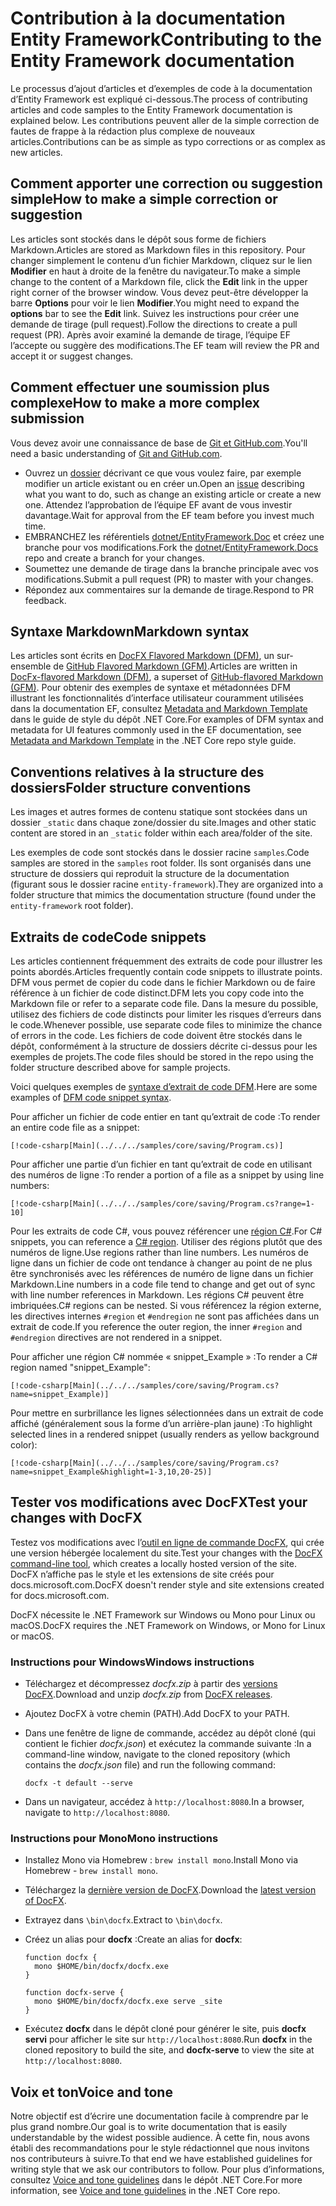# <a name="contributing-to-the-entity-framework-documentation"></a><span data-ttu-id="af2c0-101">Contribution à la documentation Entity Framework</span><span class="sxs-lookup"><span data-stu-id="af2c0-101">Contributing to the Entity Framework documentation</span></span>

<span data-ttu-id="af2c0-102">Le processus d’ajout d’articles et d’exemples de code à la documentation d’Entity Framework est expliqué ci-dessous.</span><span class="sxs-lookup"><span data-stu-id="af2c0-102">The process of contributing articles and code samples to the Entity Framework documentation is explained below.</span></span> <span data-ttu-id="af2c0-103">Les contributions peuvent aller de la simple correction de fautes de frappe à la rédaction plus complexe de nouveaux articles.</span><span class="sxs-lookup"><span data-stu-id="af2c0-103">Contributions can be as simple as typo corrections or as complex as new articles.</span></span>

## <a name="how-to-make-a-simple-correction-or-suggestion"></a><span data-ttu-id="af2c0-104">Comment apporter une correction ou suggestion simple</span><span class="sxs-lookup"><span data-stu-id="af2c0-104">How to make a simple correction or suggestion</span></span>

<span data-ttu-id="af2c0-105">Les articles sont stockés dans le dépôt sous forme de fichiers Markdown.</span><span class="sxs-lookup"><span data-stu-id="af2c0-105">Articles are stored as Markdown files in this repository.</span></span> <span data-ttu-id="af2c0-106">Pour changer simplement le contenu d’un fichier Markdown, cliquez sur le lien **Modifier** en haut à droite de la fenêtre du navigateur.</span><span class="sxs-lookup"><span data-stu-id="af2c0-106">To make a simple change to the content of a Markdown file, click the **Edit** link in the upper right corner of the browser window.</span></span> <span data-ttu-id="af2c0-107">Vous devez peut-être développer la barre **Options** pour voir le lien **Modifier**.</span><span class="sxs-lookup"><span data-stu-id="af2c0-107">You might need to expand the **options** bar to see the **Edit** link.</span></span> <span data-ttu-id="af2c0-108">Suivez les instructions pour créer une demande de tirage (pull request).</span><span class="sxs-lookup"><span data-stu-id="af2c0-108">Follow the directions to create a pull request (PR).</span></span> <span data-ttu-id="af2c0-109">Après avoir examiné la demande de tirage, l’équipe EF l’accepte ou suggère des modifications.</span><span class="sxs-lookup"><span data-stu-id="af2c0-109">The EF team will review the PR and accept it or suggest changes.</span></span>

## <a name="how-to-make-a-more-complex-submission"></a><span data-ttu-id="af2c0-110">Comment effectuer une soumission plus complexe</span><span class="sxs-lookup"><span data-stu-id="af2c0-110">How to make a more complex submission</span></span>

<span data-ttu-id="af2c0-111">Vous devez avoir une connaissance de base de [Git et GitHub.com](https://guides.github.com/activities/hello-world/).</span><span class="sxs-lookup"><span data-stu-id="af2c0-111">You'll need a basic understanding of [Git and GitHub.com](https://guides.github.com/activities/hello-world/).</span></span>

* <span data-ttu-id="af2c0-112">Ouvrez un [dossier](https://github.com/dotnet/EntityFramework.Docs/issues/new) décrivant ce que vous voulez faire, par exemple modifier un article existant ou en créer un.</span><span class="sxs-lookup"><span data-stu-id="af2c0-112">Open an [issue](https://github.com/dotnet/EntityFramework.Docs/issues/new) describing what you want to do, such as change an existing article or create a new one.</span></span> <span data-ttu-id="af2c0-113">Attendez l’approbation de l’équipe EF avant de vous investir davantage.</span><span class="sxs-lookup"><span data-stu-id="af2c0-113">Wait for approval from the EF team before you invest much time.</span></span>
* <span data-ttu-id="af2c0-114">EMBRANCHEZ les référentiels [dotnet/EntityFramework.Doc](https://github.com/dotnet/EntityFramework.Docs/) et créez une branche pour vos modifications.</span><span class="sxs-lookup"><span data-stu-id="af2c0-114">Fork the [dotnet/EntityFramework.Docs](https://github.com/dotnet/EntityFramework.Docs/) repo and create a branch for your changes.</span></span>
* <span data-ttu-id="af2c0-115">Soumettez une demande de tirage dans la branche principale avec vos modifications.</span><span class="sxs-lookup"><span data-stu-id="af2c0-115">Submit a pull request (PR) to master with your changes.</span></span>
* <span data-ttu-id="af2c0-116">Répondez aux commentaires sur la demande de tirage.</span><span class="sxs-lookup"><span data-stu-id="af2c0-116">Respond to PR feedback.</span></span>

## <a name="markdown-syntax"></a><span data-ttu-id="af2c0-117">Syntaxe Markdown</span><span class="sxs-lookup"><span data-stu-id="af2c0-117">Markdown syntax</span></span>

<span data-ttu-id="af2c0-118">Les articles sont écrits en [DocFX Flavored Markdown (DFM)](http://dotnet.github.io/docfx/spec/docfx_flavored_markdown.html), un sur-ensemble de [GitHub Flavored Markdown (GFM)](https://guides.github.com/features/mastering-markdown/).</span><span class="sxs-lookup"><span data-stu-id="af2c0-118">Articles are written in [DocFx-flavored Markdown (DFM)](http://dotnet.github.io/docfx/spec/docfx_flavored_markdown.html), a superset of [GitHub-flavored Markdown (GFM)](https://guides.github.com/features/mastering-markdown/).</span></span> <span data-ttu-id="af2c0-119">Pour obtenir des exemples de syntaxe et métadonnées DFM illustrant les fonctionnalités d’interface utilisateur couramment utilisées dans la documentation EF, consultez [Metadata and Markdown Template](https://github.com/dotnet/docs/blob/master/styleguide/template.md) dans le guide de style du dépôt .NET Core.</span><span class="sxs-lookup"><span data-stu-id="af2c0-119">For examples of DFM syntax and metadata for UI features commonly used in the EF documentation, see [Metadata and Markdown Template](https://github.com/dotnet/docs/blob/master/styleguide/template.md) in the .NET Core repo style guide.</span></span>

## <a name="folder-structure-conventions"></a><span data-ttu-id="af2c0-120">Conventions relatives à la structure des dossiers</span><span class="sxs-lookup"><span data-stu-id="af2c0-120">Folder structure conventions</span></span>

<span data-ttu-id="af2c0-121">Les images et autres formes de contenu statique sont stockées dans un dossier `_static` dans chaque zone/dossier du site.</span><span class="sxs-lookup"><span data-stu-id="af2c0-121">Images and other static content are stored in an `_static` folder within each area/folder of the site.</span></span>

<span data-ttu-id="af2c0-122">Les exemples de code sont stockés dans le dossier racine `samples`.</span><span class="sxs-lookup"><span data-stu-id="af2c0-122">Code samples are stored in the `samples` root folder.</span></span> <span data-ttu-id="af2c0-123">Ils sont organisés dans une structure de dossiers qui reproduit la structure de la documentation (figurant sous le dossier racine `entity-framework`).</span><span class="sxs-lookup"><span data-stu-id="af2c0-123">They are organized into a folder structure that mimics the documentation structure (found under the `entity-framework` root folder).</span></span>

## <a name="code-snippets"></a><span data-ttu-id="af2c0-124">Extraits de code</span><span class="sxs-lookup"><span data-stu-id="af2c0-124">Code snippets</span></span>

<span data-ttu-id="af2c0-125">Les articles contiennent fréquemment des extraits de code pour illustrer les points abordés.</span><span class="sxs-lookup"><span data-stu-id="af2c0-125">Articles frequently contain code snippets to illustrate points.</span></span> <span data-ttu-id="af2c0-126">DFM vous permet de copier du code dans le fichier Markdown ou de faire référence à un fichier de code distinct.</span><span class="sxs-lookup"><span data-stu-id="af2c0-126">DFM lets you copy code into the Markdown file or refer to a separate code file.</span></span> <span data-ttu-id="af2c0-127">Dans la mesure du possible, utilisez des fichiers de code distincts pour limiter les risques d’erreurs dans le code.</span><span class="sxs-lookup"><span data-stu-id="af2c0-127">Whenever possible, use separate code files to minimize the chance of errors in the code.</span></span> <span data-ttu-id="af2c0-128">Les fichiers de code doivent être stockés dans le dépôt, conformément à la structure de dossiers décrite ci-dessus pour les exemples de projets.</span><span class="sxs-lookup"><span data-stu-id="af2c0-128">The code files should be stored in the repo using the folder structure described above for sample projects.</span></span>

<span data-ttu-id="af2c0-129">Voici quelques exemples de [syntaxe d’extrait de code DFM](http://dotnet.github.io/docfx/spec/docfx_flavored_markdown.html#code-snippet).</span><span class="sxs-lookup"><span data-stu-id="af2c0-129">Here are some examples of [DFM code snippet syntax](http://dotnet.github.io/docfx/spec/docfx_flavored_markdown.html#code-snippet).</span></span>

<span data-ttu-id="af2c0-130">Pour afficher un fichier de code entier en tant qu’extrait de code :</span><span class="sxs-lookup"><span data-stu-id="af2c0-130">To render an entire code file as a snippet:</span></span>

```none
[!code-csharp[Main](../../../samples/core/saving/Program.cs)]
```

<span data-ttu-id="af2c0-131">Pour afficher une partie d’un fichier en tant qu’extrait de code en utilisant des numéros de ligne :</span><span class="sxs-lookup"><span data-stu-id="af2c0-131">To render a portion of a file as a snippet by using line numbers:</span></span>

```none
[!code-csharp[Main](../../../samples/core/saving/Program.cs?range=1-10]
```

<span data-ttu-id="af2c0-132">Pour les extraits de code C#, vous pouvez référencer une [région C#](https://msdn.microsoft.com/library/9a1ybwek.aspx).</span><span class="sxs-lookup"><span data-stu-id="af2c0-132">For C# snippets, you can reference a [C# region](https://msdn.microsoft.com/library/9a1ybwek.aspx).</span></span> <span data-ttu-id="af2c0-133">Utiliser des régions plutôt que des numéros de ligne.</span><span class="sxs-lookup"><span data-stu-id="af2c0-133">Use regions rather than line numbers.</span></span> <span data-ttu-id="af2c0-134">Les numéros de ligne dans un fichier de code ont tendance à changer au point de ne plus être synchronisés avec les références de numéro de ligne dans un fichier Markdown.</span><span class="sxs-lookup"><span data-stu-id="af2c0-134">Line numbers in a code file tend to change and get out of sync with line number references in Markdown.</span></span> <span data-ttu-id="af2c0-135">Les régions C# peuvent être imbriquées.</span><span class="sxs-lookup"><span data-stu-id="af2c0-135">C# regions can be nested.</span></span> <span data-ttu-id="af2c0-136">Si vous référencez la région externe, les directives internes `#region` et `#endregion` ne sont pas affichées dans un extrait de code.</span><span class="sxs-lookup"><span data-stu-id="af2c0-136">If you reference the outer region, the inner `#region` and `#endregion` directives are not rendered in a snippet.</span></span>

<span data-ttu-id="af2c0-137">Pour afficher une région C# nommée « snippet_Example » :</span><span class="sxs-lookup"><span data-stu-id="af2c0-137">To render a C# region named "snippet_Example":</span></span>

```none
[!code-csharp[Main](../../../samples/core/saving/Program.cs?name=snippet_Example)]
```

<span data-ttu-id="af2c0-138">Pour mettre en surbrillance les lignes sélectionnées dans un extrait de code affiché (généralement sous la forme d’un arrière-plan jaune) :</span><span class="sxs-lookup"><span data-stu-id="af2c0-138">To highlight selected lines in a rendered snippet (usually renders as yellow background color):</span></span>

```none
[!code-csharp[Main](../../../samples/core/saving/Program.cs?name=snippet_Example&highlight=1-3,10,20-25)]
```

## <a name="test-your-changes-with-docfx"></a><span data-ttu-id="af2c0-139">Tester vos modifications avec DocFX</span><span class="sxs-lookup"><span data-stu-id="af2c0-139">Test your changes with DocFX</span></span>

<span data-ttu-id="af2c0-140">Testez vos modifications avec l’[outil en ligne de commande DocFX](https://dotnet.github.io/docfx/tutorial/docfx_getting_started.html#2-use-docfx-as-a-command-line-tool), qui crée une version hébergée localement du site.</span><span class="sxs-lookup"><span data-stu-id="af2c0-140">Test your changes with the [DocFX command-line tool](https://dotnet.github.io/docfx/tutorial/docfx_getting_started.html#2-use-docfx-as-a-command-line-tool), which creates a locally hosted version of the site.</span></span> <span data-ttu-id="af2c0-141">DocFX n’affiche pas le style et les extensions de site créés pour docs.microsoft.com.</span><span class="sxs-lookup"><span data-stu-id="af2c0-141">DocFX doesn't render style and site extensions created for docs.microsoft.com.</span></span>

<span data-ttu-id="af2c0-142">DocFX nécessite le .NET Framework sur Windows ou Mono pour Linux ou macOS.</span><span class="sxs-lookup"><span data-stu-id="af2c0-142">DocFX requires the .NET Framework on Windows, or Mono for Linux or macOS.</span></span>

### <a name="windows-instructions"></a><span data-ttu-id="af2c0-143">Instructions pour Windows</span><span class="sxs-lookup"><span data-stu-id="af2c0-143">Windows instructions</span></span>

* <span data-ttu-id="af2c0-144">Téléchargez et décompressez *docfx.zip* à partir des [versions DocFX](https://github.com/dotnet/docfx/releases).</span><span class="sxs-lookup"><span data-stu-id="af2c0-144">Download and unzip *docfx.zip* from [DocFX releases](https://github.com/dotnet/docfx/releases).</span></span>
* <span data-ttu-id="af2c0-145">Ajoutez DocFX à votre chemin (PATH).</span><span class="sxs-lookup"><span data-stu-id="af2c0-145">Add DocFX to your PATH.</span></span>
* <span data-ttu-id="af2c0-146">Dans une fenêtre de ligne de commande, accédez au dépôt cloné (qui contient le fichier *docfx.json*) et exécutez la commande suivante :</span><span class="sxs-lookup"><span data-stu-id="af2c0-146">In a command-line window, navigate to the cloned repository (which contains the *docfx.json* file) and run the following command:</span></span>

   ```console
   docfx -t default --serve
   ```

* <span data-ttu-id="af2c0-147">Dans un navigateur, accédez à `http://localhost:8080`.</span><span class="sxs-lookup"><span data-stu-id="af2c0-147">In a browser, navigate to `http://localhost:8080`.</span></span>

### <a name="mono-instructions"></a><span data-ttu-id="af2c0-148">Instructions pour Mono</span><span class="sxs-lookup"><span data-stu-id="af2c0-148">Mono instructions</span></span>

* <span data-ttu-id="af2c0-149">Installez Mono via Homebrew : `brew install mono`.</span><span class="sxs-lookup"><span data-stu-id="af2c0-149">Install Mono via Homebrew - `brew install mono`.</span></span>
* <span data-ttu-id="af2c0-150">Téléchargez la [dernière version de DocFX](https://github.com/dotnet/docfx/releases/tag/v2.7.2).</span><span class="sxs-lookup"><span data-stu-id="af2c0-150">Download the [latest version of DocFX](https://github.com/dotnet/docfx/releases/tag/v2.7.2).</span></span>
* <span data-ttu-id="af2c0-151">Extrayez dans `\bin\docfx`.</span><span class="sxs-lookup"><span data-stu-id="af2c0-151">Extract to `\bin\docfx`.</span></span>
* <span data-ttu-id="af2c0-152">Créez un alias pour **docfx** :</span><span class="sxs-lookup"><span data-stu-id="af2c0-152">Create an alias for **docfx**:</span></span>

  ```console
  function docfx {
    mono $HOME/bin/docfx/docfx.exe
  }

  function docfx-serve {
    mono $HOME/bin/docfx/docfx.exe serve _site
  }
  ```

* <span data-ttu-id="af2c0-153">Exécutez **docfx** dans le dépôt cloné pour générer le site, puis **docfx servi** pour afficher le site sur `http://localhost:8080`.</span><span class="sxs-lookup"><span data-stu-id="af2c0-153">Run **docfx** in the cloned repository to build the site, and **docfx-serve** to view the site at `http://localhost:8080`.</span></span>

## <a name="voice-and-tone"></a><span data-ttu-id="af2c0-154">Voix et ton</span><span class="sxs-lookup"><span data-stu-id="af2c0-154">Voice and tone</span></span>

<span data-ttu-id="af2c0-155">Notre objectif est d’écrire une documentation facile à comprendre par le plus grand nombre.</span><span class="sxs-lookup"><span data-stu-id="af2c0-155">Our goal is to write documentation that is easily understandable by the widest possible audience.</span></span> <span data-ttu-id="af2c0-156">À cette fin, nous avons établi des recommandations pour le style rédactionnel que nous invitons nos contributeurs à suivre.</span><span class="sxs-lookup"><span data-stu-id="af2c0-156">To that end we have established guidelines for writing style that we ask our contributors to follow.</span></span> <span data-ttu-id="af2c0-157">Pour plus d’informations, consultez [Voice and tone guidelines](https://github.com/dotnet/docs/blob/master/styleguide/voice-tone.md) dans le dépôt .NET Core.</span><span class="sxs-lookup"><span data-stu-id="af2c0-157">For more information, see [Voice and tone guidelines](https://github.com/dotnet/docs/blob/master/styleguide/voice-tone.md) in the .NET Core repo.</span></span>
